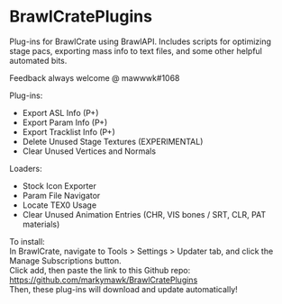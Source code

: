 # BrawlCratePlugins
Plug-ins for BrawlCrate using BrawlAPI. Includes scripts for optimizing stage pacs, exporting mass info to text files, and some other helpful automated bits.

Feedback always welcome @ mawwwk#1068

Plug-ins:
- Export ASL Info (P+)
- Export Param Info (P+)
- Export Tracklist Info (P+)
- Delete Unused Stage Textures (EXPERIMENTAL)
- Clear Unused Vertices and Normals

Loaders:
- Stock Icon Exporter
- Param File Navigator
- Locate TEX0 Usage
- Clear Unused Animation Entries (CHR, VIS bones / SRT, CLR, PAT materials)

To install:  
In BrawlCrate, navigate to Tools > Settings > Updater tab, and click the Manage Subscriptions button.  
Click add, then paste the link to this Github repo: https://github.com/markymawk/BrawlCratePlugins  
Then, these plug-ins will download and update automatically!  
